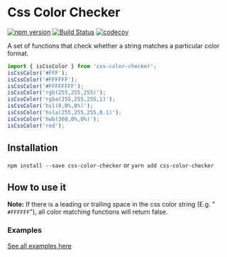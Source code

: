 # Css Color Checker
[![npm version](https://badge.fury.io/js/css-color-checker.svg)](https://badge.fury.io/js/css-color-checker) 
[![Build Status](https://travis-ci.org/PatrickShaw/css-color-checker.svg?branch=master)](https://travis-ci.org/PatrickShaw/css-color-checker) 
[![codecov](https://codecov.io/gh/PatrickShaw/css-color-checker/branch/master/graph/badge.svg)](https://codecov.io/gh/PatrickShaw/css-color-checker)

A set of functions that check whether a string matches a particular color format.

```js
import { isCssColor } from 'css-color-checker';
isCssColor('#FFF');
isCssColor('#FFFFFF');
isCssColor('#FFFFFFFF');
isCssColor('rgb(255,255,255)');
isCssColor('rgba(255,255,255,1)');
isCssColor('hsl(0,0%,0%)');
isCssColor('hsla(255,255,255,0.1)');
isCssColor('hwb(360,0%,0%)');
isCssColor('red');
```


## Installation
`npm install --save css-color-checker` or `yarn add css-color-checker`

## How to use it
**Note:** If there is a leading or trailing space in the css color string (E.g. "` #FFFFFF`"), all color matching functions will return false.

### Examples
[See all examples here](EXAMPLES.md)